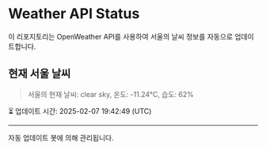 
# Weather API Status

이 리포지토리는 OpenWeather API를 사용하여 서울의 날씨 정보를 자동으로 업데이트합니다.

## 현재 서울 날씨
> 서울의 현재 날씨: clear sky, 온도: -11.24°C, 습도: 62%

⏳ 업데이트 시간: 2025-02-07 19:42:49 (UTC)

---
자동 업데이트 봇에 의해 관리됩니다.
